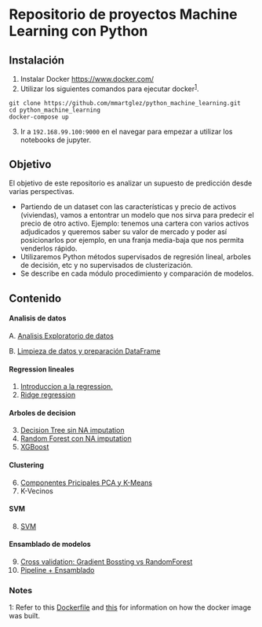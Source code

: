 # Repositorio de proyectos Machine Learning con Python


## Instalación
1. Instalar Docker https://www.docker.com/
2. Utilizar los siguientes comandos para ejecutar docker<sup>[1](#myfootnote1)</sup>.
```
git clone https://github.com/mmartglez/python_machine_learning.git
cd python_machine_learning
docker-compose up
```
3. Ir a `192.168.99.100:9000` en el navegar para empezar a utilizar los notebooks de jupyter.


## Objetivo

El objetivo de este repositorio es analizar un supuesto de predicción desde varias perspectivas. 
- Partiendo de un dataset con las características y precio de activos (viviendas), vamos a entontrar un modelo que nos sirva para predecir el precio de otro activo. Ejemplo: tenemos una cartera con varios activos adjudicados y queremos saber su valor de mercado y poder así posicionarlos por ejemplo, en una franja media-baja que nos permita venderlos rápido. 
- Utilizaremos Python métodos supervisados de regresión lineal, arboles de decisión, etc y no supervisados de clusterización. 
- Se describe en cada módulo procedimiento y comparación de modelos.

## Contenido

#### Analisis de datos
A. [Analisis Exploratorio de datos](https://github.com/mmartglez/python_machine_learning/blob/master/0A.%20Analisis%20Exploratorio%20de%20datos.ipynb)

B. [Limpieza de datos y preparación DataFrame](https://github.com/mmartglez/python_machine_learning/blob/master/0B.%20Limpieza%20de%20datos%20y%20preparacion%20df.ipynb) 

#### Regression lineales
1. [Introduccion a la regression.](https://github.com/mmartglez/python_machine_learning/blob/master/1.%20Introduccion%20a%20la%20regression.ipynb)
2. [Ridge regression](https://github.com/mmartglez/python_machine_learning/blob/master/2.%20Ridge%20regression.ipynb)

#### Arboles de decision
3. [Decision Tree sin NA imputation](https://github.com/mmartglez/python_machine_learning/blob/master/3.%20Decision%20tree%20sin%20NA%20imputation.ipynb)
4. [Random Forest con NA imputation](https://github.com/mmartglez/python_machine_learning/blob/master/4.%20Random%20Forest%20con%20NA%20imputation.ipynb)
5. [XGBoost](https://github.com/mmartglez/python_machine_learning/blob/master/5.%20XGBoost.ipynb)

#### Clustering
6. [Componentes Pricipales PCA y K-Means](https://github.com/mmartglez/python_machine_learning/blob/master/6.%20Componentes%20Principales%20y%20K-Means.ipynb)
7. K-Vecinos

#### SVM
8. [SVM](https://github.com/mmartglez/python_machine_learning/blob/master/8.%20SVM.ipynb)

#### Ensamblado de modelos
9. [Cross validation: Gradient Bossting vs RandomForest](https://github.com/mmartglez/python_machine_learning/blob/master/9.%20Cross%20validation%20Gradient%20Bossting%20vs%20RandomForest.ipynb)
10. [Pipeline + Ensamblado]()




### Notes
<a name="myfootnote1">1</a>: Refer to this [Dockerfile](https://github.com/sachinruk/Dockerfiles/blob/master/ML_class/Dockerfile) and [this](https://github.com/sachinruk/Dockerfiles/blob/master/DS_base/Dockerfile) for information on how the docker image was built.


